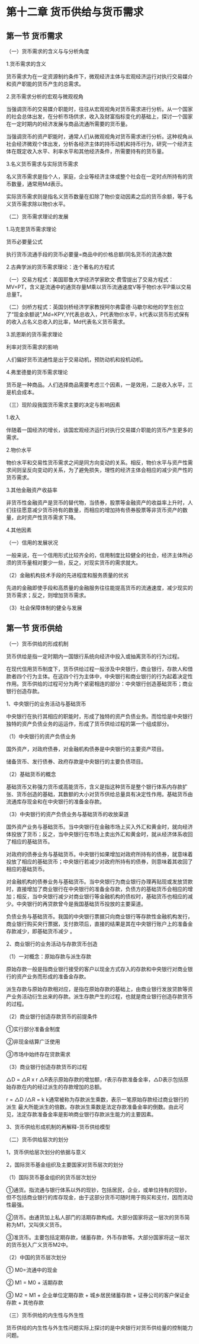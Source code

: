 # 第十二章	货币供给与货币需求 #


## 第一节	货币需求 ##


（一）货币需求的含义与与分析角度

1.货币需求的含义

货币需求为在一定资源制约条件下，微观经济主体与宏观经济运行对执行交易媒介和资产职能的货币产生的总需求。

2.货币需求分析的宏观与微观视角

当强调货币的交易媒介职能时，往往从宏观视角对货币需求进行分析。从一个国家的社会总体出发，在分析市场供求，收入及财富指标变化的基础上，探讨一个国家在一定时期内的经济发展与商品流通所需要的货币量。


当强调货币的资产职能时，通常人们从微观视角对货币需求进行分析。这种视角从社会经济微观个体出发，分析各经济主体的持币动机和持币行为，研究一个经济主体在既定收入水平、利率水平和其他经济条件，所需要持有的货币量。

3.名义货币需求与实际货币需求

名义货币需求是指个人，家庭，企业等经济主体或整个社会在一定时点所持有的货币数量，通常用Md表示。

实际货币需求则是指名义货币数量在扣除了物价变动因素之后的货币余额，等于名义货币需求除以物价水平。

（二）货币需求理论的发展

1.马克思货币需求理论

货币必要量公式

执行货币流通手段的货币必要量=商品中的价格总额/同名货币的流通次数


2.古典学派的货币需求理论：连个著名的方程式

（一）交易方程式：美国耶鲁大学经济学家欧文·费雪提出了交易方程式：MV=PT，含义是流通中的通货存量M乘以货币流通速度V等于物价水平P乘以交易总量T。

（二）剑桥方程式：英国剑桥经济学家教授阿尔弗雷德·马歇尔和他的学生创立了“现金余额说”,Md=KPY,Y代表总收入，P代表物价水平，k代表以货币形式保有的收入占名义总收入的比率，Md代表名义货币需求。

3.凯恩斯的货币需求理论

利率对货币需求的影响

人们偏好货币流通性是出于交易动机，预防动机和投机动机。

4.弗里德曼的货币需求理论

货币是一种商品。人们选择商品需要考虑三个因素，一是效用，二是收入水平，三是机会成本。

（三）现阶段我国货币需求主要的决定与影响因素

1.收入

伴随着一国经济的增长，该国宏观经济运行对执行交易媒介职能的货币产生更多的需求。

2.物价水平

物价水平和交易性货币需求之间是同方向变动的关系。相反，物价水平与资产性需求间则呈反向变动的关系，为了避免损失，理性的经济主体会相应的减少资产性的货币需求。

3.其他金融资产收益率

非货币性金融资产是货币的替代物，当债券，股票等金融资产的收益率上升时，人们往往愿意减少货币持有的数量，而相应的增加持有债券股票等非货币资产的数量，此时资产性货币需求下降。

4.其他因素

（一）信用的发展状况

一般来说，在一个信用形式比较齐全的，信用制度比较健全的社会，经济主体所必须的货币量相对要少一些，反之，对现实货币的需求就大。

（2）金融机构技术手段的先进程度和服务质量的优劣

先进的金融即使手段和高质量的金融服务往往能提高货币的流通速度，减少现实的货币需求；反之，则增加货币需求。

（3）社会保障体制的健全与发展


## 第一节	货币供给 ##

（一）货币供给的形成机制

货币供给是指一定时期内一国银行系统向经济中投入或抽离货币的行为过程。

在现代信用货币制度下，货币供给过程一般涉及中央银行，商业银行，存款人和借款者四个行为主体。在这四个行为主体中，中央银行和商业银行的行为起着决定性作用。货币供给的过程可分为两个紧密相连的部分：中央银行创造基础货币；商业银行创造存款。

1、中央银行的业务活动与基础货币

中央银行在执行其相应的职能时，形成了独特的资产负债业务。而恰恰是中央银行独特的资产负债业务的运运作，形成了货币供给过程的第一个组成部分。

（1）中央银行的资产负债业务

国外资产，对政府债券，对金融机构债券是中央银行的主要资产项目。

储备货币、发行债券、政府存款是中央银行的主要负债项目。

（2）基础货币的概念

基础货币又称强力货币或高能货币，含义是指这种货币是整个银行体系内存款扩张、货币创造的基础，其数额的大小对货币供给总量具有决定性作用。基础货币由流通库存现金和在中央银行的准备金存款。

（3）中央银行的资产负债业务与基础货币的收放渠道

国外资产业务与基础货币。当中央银行在金融市场上买入外汇和黄金时，就向经济体投放了货币；反之，当中央银行在市场上卖出外汇和黄金时，就从经济体系收回了相应的基础货币。

对政府的债券业务与基础货币。中央银行如果增加对政府所持有的债券，就意味着投放了相应的基础货币；中央银行若减少对政府所持有的债券，则意味着其收回了相应的基础货币。

对金融机构的债券业务与基础货币。当中央银行为商业银行办理再贴现或发放贷款时，直接增加了商业银行在中央银行的准备金存款，负债方的基础货币会相应的增加；相反，当中央银行减少对商业银行等金融机构的债权时，基础货币也相应的减少。中央银行的再贷款曾今是我国基础货币投放的主要渠道。

负债业务与基础货币。我国的中央银行票据只向商业银行等存款性金融机构发行，商业银行购买央行票据，支付款项后，直接的结果是其在中央银行账户上的准备金存款减少，即基础货币减少
。

2、商业银行的业务活动与存款货币创造

（1）一对概念：原始存款与派生存款

原始存款一般是指商业银行接受的客户以现金方式存入的存款和中央银行对商业银行的资产业务而形成的准备金存款。

派生存款与原始存款相对应，是指在原始存款的基础上，由商业银行发放贷款等资产业务活动衍生出来的存款。派生存款产生的过程，也就是商业银行创造存款货币的过程。

（2）商业银行创造存款货币的前提条件

①实行部分准备金制度

②非现金结算广泛使用

③市场中始终存在贷款需求

（3）商业银行创造存款货币的过程

△D = △R x r  △R表示原始存款的增加额，r表示存款准备金率，△D表示包括原始存款在内的经过派生的存款增加的总额。

r = △D /△R = k  k通常被称为存款派生乘数，表示一笔原始存款经过商业银行的派生
最大所能派生的倍数。存款派生乘数是法定存款准备金率的倒数。由此可见，法定存款准备金率是影响商业银行存款派生能力的主要因素。

3、货币供给形成机制的再解释-货币供给模型

（二）货币供给层次的划分

1，货币供给层次划分的依据与意义

2，国际货币基金组织及主要国家对货币层次的划分

（1）国际货币基金组织的货币层次划分

①通货。指流通与银行体系以外的现钞，包括居民，企业，或单位持有的现钞，但不包括商业银行的库存现金，由于这部分货币可随时用于购买和支付，因而流动性最强。

②货币。由通货加上私人部门的活期存款构成。大部分国家将这一层次的货币简称为M1，又叫侠义货币。

③准货币。主要包括定期存款，储蓄存款，外币存款等。大部分国家将这一层次的货币划入广义货币M2中。

（2）中国的货币层次划分

① M0=流通中的现金

② M1 = M0 + 活期存款

③ M2 = M1 + 企业单位定期存款 + 城乡居民储蓄存款 + 证券公司的客户保证金存款 + 其他存款

（三）货币供给的内生性与外生性

货币供给的内生性与外生性问题实际上探讨的是中央银行对货币供给量的控制能力问题。